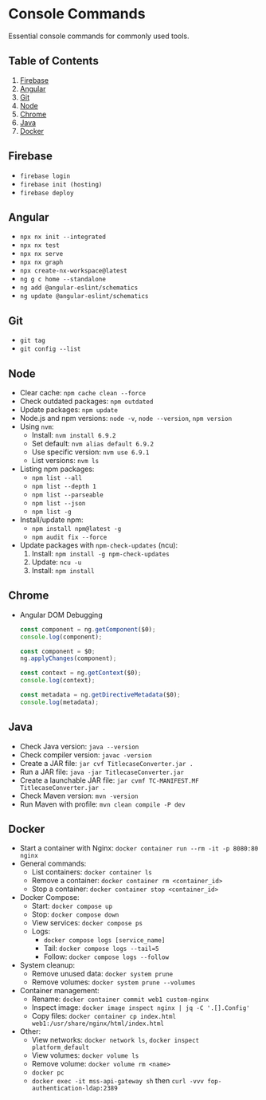 # Console Commands

Essential console commands for commonly used tools.

## Table of Contents

1. [Firebase](#firebase)
1. [Angular](#angular)
1. [Git](#git)
1. [Node](#node)
1. [Chrome](#chrome)
1. [Java](#java)
1. [Docker](#docker)

## Firebase

- `firebase login`
- `firebase init (hosting)`
- `firebase deploy`

## Angular

- `npx nx init --integrated`
- `npx nx test`
- `npx nx serve`
- `npx nx graph`
- `npx create-nx-workspace@latest`
- `ng g c home --standalone`
- `ng add @angular-eslint/schematics`
- `ng update @angular-eslint/schematics`

## Git

- `git tag`
- `git config --list`

## Node

- Clear cache: `npm cache clean --force`
- Check outdated packages: `npm outdated`
- Update packages: `npm update`
- Node.js and npm versions: `node -v`, `node --version`, `npm version`
- Using `nvm`:
  - Install: `nvm install 6.9.2`
  - Set default: `nvm alias default 6.9.2`
  - Use specific version: `nvm use 6.9.1`
  - List versions: `nvm ls`
- Listing npm packages:
  - `npm list --all`
  - `npm list --depth 1`
  - `npm list --parseable`
  - `npm list --json`
  - `npm list -g`
- Install/update npm:
  - `npm install npm@latest -g`
  - `npm audit fix --force`
- Update packages with `npm-check-updates` (ncu):
  1. Install: `npm install -g npm-check-updates`
  1. Update: `ncu -u`
  1. Install: `npm install`

## Chrome

- Angular DOM Debugging

  ```typescript
  const component = ng.getComponent($0);
  console.log(component);
  
  const component = $0;
  ng.applyChanges(component);
  
  const context = ng.getContext($0);
  console.log(context);
  
  const metadata = ng.getDirectiveMetadata($0);
  console.log(metadata);
  ```

## Java

- Check Java version: `java --version`
- Check compiler version: `javac -version`
- Create a JAR file: `jar cvf TitlecaseConverter.jar .`
- Run a JAR file: `java -jar TitlecaseConverter.jar`
- Create a launchable JAR file: `jar cvmf TC-MANIFEST.MF TitlecaseConverter.jar .`
- Check Maven version: `mvn -version`
- Run Maven with profile: `mvn clean compile -P dev`

## Docker

- Start a container with Nginx: `docker container run --rm -it -p 8080:80 nginx`
- General commands:
  - List containers: `docker container ls`
  - Remove a container: `docker container rm <container_id>`
  - Stop a container: `docker container stop <container_id>`
- Docker Compose:
  - Start: `docker compose up`
  - Stop: `docker compose down`
  - View services: `docker compose ps`
  - Logs:
    - `docker compose logs [service_name]`
    - Tail: `docker compose logs --tail=5`
    - Follow: `docker compose logs --follow`
- System cleanup:
  - Remove unused data: `docker system prune`
  - Remove volumes: `docker system prune --volumes`
- Container management:
  - Rename: `docker container commit web1 custom-nginx`
  - Inspect image: `docker image inspect nginx | jq -C '.[].Config'`
  - Copy files: `docker container cp index.html web1:/usr/share/nginx/html/index.html`
- Other:
  - View networks: `docker network ls`, `docker inspect platform_default`
  - View volumes: `docker volume ls`
  - Remove volume: `docker volume rm <name>`
  - `docker pc`
  - `docker exec -it mss-api-gateway sh` then `curl -vvv fop-authentication-ldap:2389`
